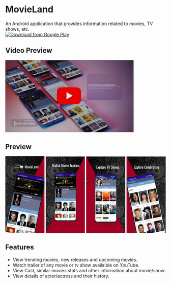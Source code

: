 # MovieLand
An Android application that provides information related to movies, TV shows, etc.
<br/>
[<img src="https://play.google.com/intl/en_us/badges/images/generic/en_badge_web_generic.png"
      alt="Download from Google Play"
      height="80">](https://play.google.com/store/apps/details?id=com.pixelpatch.movieland&pcampaignid=web_share) 
<br/>

## Video Preview
[<img src="https://raw.githubusercontent.com/amank211/MovieLand-update/main/gitphotos/thumbnail.webp"
      alt="Watch Video"
      width="80%">](https://www.youtube.com/watch?v=LCOVkeQ51Cw) 
<br/>

## Preview
<img src="https://raw.githubusercontent.com/amank211/MovieLand-update/main/gitphotos/photo_1.webp" width=24.4%> <img src="https://raw.githubusercontent.com/amank211/MovieLand-update/main/gitphotos/photo_2.webp" width=24.4%> <img src="https://raw.githubusercontent.com/amank211/MovieLand-update/main/gitphotos/photo_3.webp" width=24.4%> <img src="https://raw.githubusercontent.com/amank211/MovieLand-update/main/gitphotos/photo_4.webp" width=24.4%>

## Features
* View trending movies, new releases and upcoming movies.
* Watch trailer of any movie or tv show availaible on YouTube.
* View Cast, similar movies stats and other information about movie/show.
* View details of actor/actress and their history.
